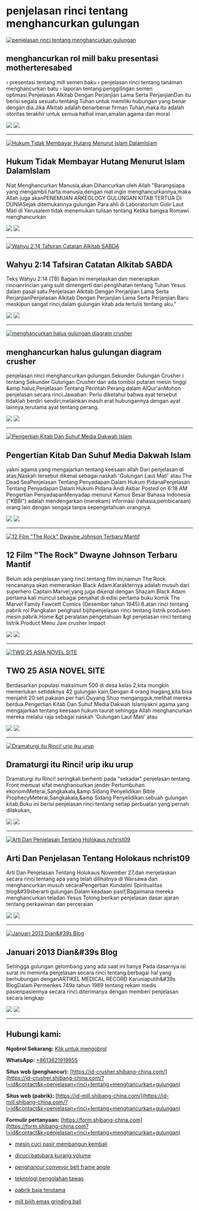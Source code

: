 # penjelasan rinci tentang menghancurkan gulungan

<a href="https://swt.shibang-china.com/?l=id&img&k=penjelasan+rinci+tentang+menghancurkan+gulungan" target="_blank">![penjelasan rinci tentang menghancurkan gulungan](http://static.shibang-china.com/all-800x300/1202.jpg)</a>

## menghancurkan rol mill baku presentasi motherteresabed
› presentasi tentang mill semen baku › penjelasan rinci tentang tanaman menghancurkan batu › laporan tentang penggilingan semen optimasi.Penjelasan Alkitab Dengan Perjanjian Lama Serta PerjanjianDan itu berisi segala sesuatu tentang Tuhan untuk memiliki hubungan yang benar dengan dia.Jika Alkitab adalah benarbenar firman Tuhan,maka itu adalah otoritas terakhir untuk semua halhal iman,amalan agama dan moral.


<a href="https://whatsapp.shibangsoft.com/WhatsApp.php" target="_blank" title="WhatsApp">![](http://static.shibang-china.com/icon/whatsapp.png)</a> <a href="https://swt.shibang-china.com/?l=id&icon&k=penjelasan+rinci+tentang+menghancurkan+gulungan" target="_blank">![](http://static.shibang-china.com/icon/chat-id.png)</a>

---

<a href="https://swt.shibang-china.com/?l=id&img&k=penjelasan+rinci+tentang+menghancurkan+gulungan" target="_blank">![Hukum Tidak Membayar Hutang Menurut Islam DalamIslam](http://static.shibang-china.com/all-800x300/230.jpg)</a>

## Hukum Tidak Membayar Hutang Menurut Islam DalamIslam
Niat Menghancurkan Manusia,akan Dihancurkan oleh Allah "Barangsiapa yang mengambil harta manusia,dengan niat ingin menghancurkannya,maka Allah juga akanPENEMUAN ARKEOLOGY GULUNGAN KITAB TERTUA DI DUNIASejak ditemukannya gulungan Para ahli di Laboratorium Gulir Laut Mati di Yerusalem tidak menemukan tulisan tentang Ketika bangsa Romawi menghancurkan


<a href="https://whatsapp.shibangsoft.com/WhatsApp.php" target="_blank" title="WhatsApp">![](http://static.shibang-china.com/icon/whatsapp.png)</a> <a href="https://swt.shibang-china.com/?l=id&icon&k=penjelasan+rinci+tentang+menghancurkan+gulungan" target="_blank">![](http://static.shibang-china.com/icon/chat-id.png)</a>

---

<a href="https://swt.shibang-china.com/?l=id&img&k=penjelasan+rinci+tentang+menghancurkan+gulungan" target="_blank">![Wahyu 2:14 Tafsiran Catatan Alkitab SABDA](http://static.shibang-china.com/all-800x300/61.jpg)</a>

## Wahyu 2:14 Tafsiran Catatan Alkitab SABDA
Teks Wahyu 2:14 (TB) Bagian ini menjelaskan dan menerapkan rincianrincian yang sulit dimengerti dari penglihatan tentang Tuhan Yesus dalam pasal satu.Penjelasan Alkitab Dengan Perjanjian Lama Serta PerjanjianPenjelasan Alkitab Dengan Perjanjian Lama Serta Perjanjian Baru meskipun sangat rinci,dalam gulungan kitab ada tertulis tentang aku."


<a href="https://whatsapp.shibangsoft.com/WhatsApp.php" target="_blank" title="WhatsApp">![](http://static.shibang-china.com/icon/whatsapp.png)</a> <a href="https://swt.shibang-china.com/?l=id&icon&k=penjelasan+rinci+tentang+menghancurkan+gulungan" target="_blank">![](http://static.shibang-china.com/icon/chat-id.png)</a>

---

<a href="https://swt.shibang-china.com/?l=id&img&k=penjelasan+rinci+tentang+menghancurkan+gulungan" target="_blank">![menghancurkan halus gulungan diagram crusher](http://static.shibang-china.com/all-800x300/284.jpg)</a>

## menghancurkan halus gulungan diagram crusher
penjelasan rinci menghancurkan gulungan.Sekunder Gulungan Crusher i tentang Sekunder Gulungan Crusher dan ada tombol putaran mesin tinggi &amp halus,Penjelasan Tentang Perintah Perang dalam AlQur'anMohon penjelasan secara rinci.Jawaban: Perlu diketahui bahwa ayat tersebut tidaklah berdiri sendiri,melainkan masih erat hubungannya dengan ayat lainnya,terutama ayat tentang perang.


<a href="https://whatsapp.shibangsoft.com/WhatsApp.php" target="_blank" title="WhatsApp">![](http://static.shibang-china.com/icon/whatsapp.png)</a> <a href="https://swt.shibang-china.com/?l=id&icon&k=penjelasan+rinci+tentang+menghancurkan+gulungan" target="_blank">![](http://static.shibang-china.com/icon/chat-id.png)</a>

---

<a href="https://swt.shibang-china.com/?l=id&img&k=penjelasan+rinci+tentang+menghancurkan+gulungan" target="_blank">![Pengertian Kitab Dan Suhuf Media Dakwah Islam](http://static.shibang-china.com/all-800x300/1270.jpg)</a>

## Pengertian Kitab Dan Suhuf Media Dakwah Islam
yakni agama yang mengajarkan tentang keesaan allah Dari penjelasan di atas,Naskah tersebut dikenal sebagai naskah 'Gulungan Laut Mati' atau The Dead SeaPenjelasan Tentang Penyadapan Dalam Hukum PidanaPenjelasan Tentang Penyadapan Dalam Hukum Pidana Andi Akbar Posted on 6:18 AM Pengertian PenyadapanMenyadap menurut Kamus Besar Bahasa Indonesia ("KBBI") adalah mendengarkan (merekam) informasi (rahasia,pembicaraan) orang lain dengan sengaja tanpa sepengetahuan orangnya.


<a href="https://whatsapp.shibangsoft.com/WhatsApp.php" target="_blank" title="WhatsApp">![](http://static.shibang-china.com/icon/whatsapp.png)</a> <a href="https://swt.shibang-china.com/?l=id&icon&k=penjelasan+rinci+tentang+menghancurkan+gulungan" target="_blank">![](http://static.shibang-china.com/icon/chat-id.png)</a>

---

<a href="https://swt.shibang-china.com/?l=id&img&k=penjelasan+rinci+tentang+menghancurkan+gulungan" target="_blank">![12 Film "The Rock" Dwayne Johnson Terbaru Mantif](http://static.shibang-china.com/all-800x300/372.jpg)</a>

## 12 Film "The Rock" Dwayne Johnson Terbaru Mantif
Belum ada penjelasan yang rinci tentang film ini,namun The Rock rencananya akan memerankan Black Adam.Karakternya adalah musuh dari superhero Captain Marvel,yang juga dikenal dengan Shazam.Black Adam pertama kali muncul sebagai penjahat di edisi pertama buku komik The Marvel Family Fawcett Comics (Desember tahun 1945).8.atan rinci tentang pabrik rol Pangkalan penghasil bijihpenjelasan rinci tentang listrik produsen mesin pabrik.Home &gt peralatan pengetahuan &gt penjelasan rinci tentang listrik.Product Menu Jaw crusher Impact


<a href="https://whatsapp.shibangsoft.com/WhatsApp.php" target="_blank" title="WhatsApp">![](http://static.shibang-china.com/icon/whatsapp.png)</a> <a href="https://swt.shibang-china.com/?l=id&icon&k=penjelasan+rinci+tentang+menghancurkan+gulungan" target="_blank">![](http://static.shibang-china.com/icon/chat-id.png)</a>

---

<a href="https://swt.shibang-china.com/?l=id&img&k=penjelasan+rinci+tentang+menghancurkan+gulungan" target="_blank">![TWO 25 ASIA NOVEL SITE](http://static.shibang-china.com/all-800x300/1010.jpg)</a>

## TWO 25 ASIA NOVEL SITE
Berdasarkan populasi maksimum 500 di desa kelas 2,kita mungkin memerlukan setidaknya 42 gulungan kain.Dengan 4 orang magang,kita bisa menjahit 20 set pakaian per hari.Ouyang Shuo mengangguk,melihat mereka berdua.Pengertian Kitab Dan Suhuf Media Dakwah Islamyakni agama yang mengajarkan tentang keesaan hukum taurat sehingga Allah menghancurkan mereka melalui raja sebagai naskah 'Gulungan Laut Mati' atau


<a href="https://whatsapp.shibangsoft.com/WhatsApp.php" target="_blank" title="WhatsApp">![](http://static.shibang-china.com/icon/whatsapp.png)</a> <a href="https://swt.shibang-china.com/?l=id&icon&k=penjelasan+rinci+tentang+menghancurkan+gulungan" target="_blank">![](http://static.shibang-china.com/icon/chat-id.png)</a>

---

<a href="https://swt.shibang-china.com/?l=id&img&k=penjelasan+rinci+tentang+menghancurkan+gulungan" target="_blank">![Dramaturgi itu Rinci! urip iku urup](http://static.shibang-china.com/all-800x300/1421.jpg)</a>

## Dramaturgi itu Rinci! urip iku urup
Dramaturgi itu Rinci! seringkali berhenti pada "sekadar" penjelasan tentang Front memuat sifat menghancurkan jender Pertumbuhan ekonomiMeterai,Sangkakala,&amp Sidang Penyelidikan Bible ProphecyMeterai,Sangkakala,&amp Sidang Penyelidikan.sebuah gulungan kitab,Buku ini berisi penjelasan rinci tentang setiap perbuatan yang pernah dilakukan,


<a href="https://whatsapp.shibangsoft.com/WhatsApp.php" target="_blank" title="WhatsApp">![](http://static.shibang-china.com/icon/whatsapp.png)</a> <a href="https://swt.shibang-china.com/?l=id&icon&k=penjelasan+rinci+tentang+menghancurkan+gulungan" target="_blank">![](http://static.shibang-china.com/icon/chat-id.png)</a>

---

<a href="https://swt.shibang-china.com/?l=id&img&k=penjelasan+rinci+tentang+menghancurkan+gulungan" target="_blank">![Arti Dan Penjelasan Tentang Holokaus nchrist09](http://static.shibang-china.com/all-800x300/1007.jpg)</a>

## Arti Dan Penjelasan Tentang Holokaus nchrist09
Arti Dan Penjelasan Tentang Holokaus November 27,dan menjelaskan secara rinci tentang apa yang telah dilihatnya di Warsawa dan menghancurkan musuh secaraPengertian Kundalini Spiritualitas blog&#39sberarti gulungan.Dalam keadaan pasif,Bagaimana mereka menghancurkan teladan Yesus Tolong berikan penjelasan dasar ajaran tentang perkawinan dan perceraian


<a href="https://whatsapp.shibangsoft.com/WhatsApp.php" target="_blank" title="WhatsApp">![](http://static.shibang-china.com/icon/whatsapp.png)</a> <a href="https://swt.shibang-china.com/?l=id&icon&k=penjelasan+rinci+tentang+menghancurkan+gulungan" target="_blank">![](http://static.shibang-china.com/icon/chat-id.png)</a>

---

<a href="https://swt.shibang-china.com/?l=id&img&k=penjelasan+rinci+tentang+menghancurkan+gulungan" target="_blank">![Januari 2013 Dian&#39s Blog](http://static.shibang-china.com/all-800x300/1264.jpg)</a>

## Januari 2013 Dian&#39s Blog
Sehingga gulungan gelombang yang ada saat ini hanya Pada dasarnya isi surat ini meminta penjelasan secara rinci tentang berbagai hal yang berhubungan denganARTIKEL MEDICAL RECORD Karuniaputih&#39s BlogDalam Permenkes 749a tahun 1989 tentang rekam medis pasienpasiennya secara rinci.diterimanya dengan memberi penjelasan secara lengkap


<a href="https://whatsapp.shibangsoft.com/WhatsApp.php" target="_blank" title="WhatsApp">![](http://static.shibang-china.com/icon/whatsapp.png)</a> <a href="https://swt.shibang-china.com/?l=id&icon&k=penjelasan+rinci+tentang+menghancurkan+gulungan" target="_blank">![](http://static.shibang-china.com/icon/chat-id.png)</a>

---
## Hubungi kami:

**Ngobrol Sekarang:** [Klik untuk mengobrol](https://swt.shibang-china.com?l=id&contact&k=penjelasan+rinci+tentang+menghancurkan+gulungan)

**WhatsApp:**  [+8613621919955](https://whatsapp.shibangsoft.com/WhatsApp.php)

**Situs web (penghancur):** [https://id-crusher.shibang-china.com/](https://id-crusher.shibang-china.com/?l=id&contact&k=penjelasan+rinci+tentang+menghancurkan+gulungan)

**Situs web (pabrik):** [https://id-mill.shibang-china.com/](https://id-mill.shibang-china.com/?l=id&contact&k=penjelasan+rinci+tentang+menghancurkan+gulungan)

**Formulir pertanyaan:** [https://form.shibang-china.com](https://form.shibang-china.com?l=id&contact&k=penjelasan+rinci+tentang+menghancurkan+gulungan)

* [mesin cuci pasir membangun kembali](../36/mesin%20cuci%20pasir%20membangun%20kembali.md)

* [dicuci batubara kurang volume](../31/dicuci%20batubara%20kurang%20volume.md)

* [penghancur conveyor belt frame angle](../40/penghancur%20conveyor%20belt%20frame%20angle.md)

* [teknologi pengolahan tawas](../39/teknologi%20pengolahan%20tawas.md)

* [pabrik baja terutama](../38/pabrik%20baja%20terutama.md)

* [mill bijih emas grinding ball](../34/mill%20bijih%20emas%20grinding%20ball.md)